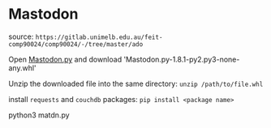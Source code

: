 # Mastodon

source: 
`https://gitlab.unimelb.edu.au/feit-comp90024/comp90024/-/tree/master/ado`

Open [Mastodon.py](https://pypi.org/project/Mastodon.py/#files) and download 'Mastodon.py-1.8.1-py2.py3-none-any.whl'

Unzip the downloaded file into the same directory:
`unzip /path/to/file.whl`

install `requests` and `couchdb` packages:
`pip install <package name>`

python3 matdn.py
